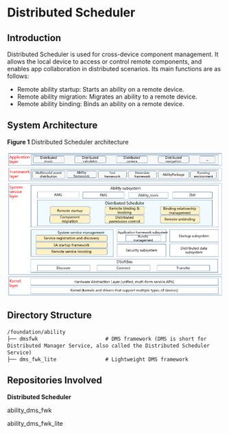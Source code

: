 # Distributed Scheduler<a name="EN-US_TOPIC_0000001115719369"></a>

## Introduction<a name="section11660541593"></a>

Distributed Scheduler is used for cross-device component management. It allows the local device to access or control remote components, and enables app collaboration in distributed scenarios. Its main functions are as follows:

-   Remote ability startup: Starts an ability on a remote device.
-   Remote ability migration: Migrates an ability to a remote device.
-   Remote ability binding: Binds an ability on a remote device.

## System Architecture<a name="section13587185873516"></a>

**Figure 1**  Distributed Scheduler architecture<a name="fig4460722185514"></a>


![](figures/dms-architecture.png)

## Directory Structure<a name="section161941989596"></a>

```
/foundation/ability
├── dmsfwk                      # DMS framework (DMS is short for Distributed Manager Service, also called the Distributed Scheduler Service)
├── dms_fwk_lite                # Lightweight DMS framework
```

## Repositories Involved<a name="section1371113476307"></a>

**Distributed Scheduler**

ability\_dms\_fwk

ability\_dms\_fwk\_lite